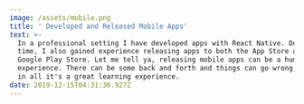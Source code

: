 ```yaml
---
image: /assets/mobile.png
title: ' Developed and Released Mobile Apps'
text: >-
  In a professional setting I have developed apps with React Native. During that
  time, I also gained experience releasing apps to both the App Store and the
  Google Play Store. Let me tell ya, releasing mobile apps can be a humbling
  experience. There can be some back and forth and things can go wrong, but all
  in all it's a great learning experience.
date: 2019-12-15T04:31:36.927Z
---
```


